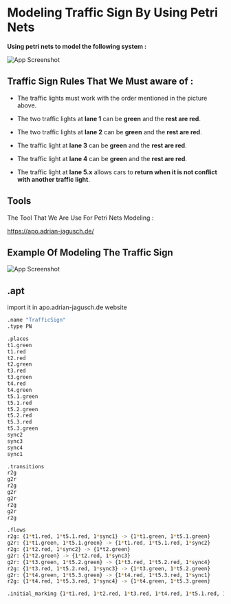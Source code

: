 
# Modeling Traffic Sign By Using Petri Nets

**Using petri nets to model the following system :**

![App Screenshot](https://cdn.discordapp.com/attachments/908279454621651015/1041354394752532621/drawio.png)


## **Traffic Sign Rules That We Must aware of** :

- The traffic lights must work with the order mentioned in the picture above.

- The two traffic lights at **lane 1** can be **green** and the **rest are red**.

- The two traffic lights at **lane 2** can be **green** and the **rest are red**.

- The traffic light at **lane 3** can be **green** and the **rest are red**.

- The traffic light at **lane 4** can be **green** and the **rest are red**.

- The traffic light at **lane 5.x** allows cars to **return when it is not conflict with another traffic light**.


## Tools

The Tool That We Are Use For Petri Nets Modeling :

https://apo.adrian-jagusch.de/

## Example Of Modeling The Traffic Sign

![App Screenshot](https://cdn.discordapp.com/attachments/908279454621651015/1041350233034084352/Capture1.PNG)


## .apt

import it in apo.adrian-jagusch.de website

```bash
.name "TrafficSign"
.type PN

.places
t1.green
t1.red
t2.red
t2.green
t3.red
t3.green
t4.red
t4.green
t5.1.green
t5.1.red
t5.2.green
t5.2.red
t5.3.red
t5.3.green
sync2
sync3
sync4
sync1

.transitions
r2g
g2r
r2g
g2r
g2r
r2g
g2r
r2g

.flows
r2g: {1*t1.red, 1*t5.1.red, 1*sync1} -> {1*t1.green, 1*t5.1.green}
g2r: {1*t1.green, 1*t5.1.green} -> {1*t1.red, 1*t5.1.red, 1*sync2}
r2g: {1*t2.red, 1*sync2} -> {1*t2.green}
g2r: {1*t2.green} -> {1*t2.red, 1*sync3}
g2r: {1*t3.green, 1*t5.2.green} -> {1*t3.red, 1*t5.2.red, 1*sync4}
r2g: {1*t3.red, 1*t5.2.red, 1*sync3} -> {1*t3.green, 1*t5.2.green}
g2r: {1*t4.green, 1*t5.3.green} -> {1*t4.red, 1*t5.3.red, 1*sync1}
r2g: {1*t4.red, 1*t5.3.red, 1*sync4} -> {1*t4.green, 1*t5.3.green}

.initial_marking {1*t1.red, 1*t2.red, 1*t3.red, 1*t4.red, 1*t5.1.red, 1*t5.2.red, 1*t5.3.red, 1*sync1}

```
    





